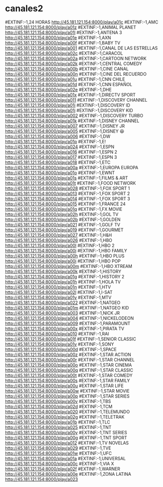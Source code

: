 # canales2
#EXTINF:-1,24 HORAS
http://45.181.121.154:8000/play/a01c
#EXTINF:-1,AMC
http://45.181.121.154:8000/play/a01z
#EXTINF:-1,ANIMAL PLANET
http://45.181.121.154:8000/play/a01l
#EXTINF:-1,ANTENA 3
http://45.181.121.154:8000/play/a01e
#EXTINF:-1,AXN
http://45.181.121.154:8000/play/a00f
#EXTINF:-1,BABY TV
http://45.181.121.154:8000/play/a001
#EXTINF:-1,CANAL DE LAS ESTRELLAS
http://45.181.121.154:8000/play/a02c
#EXTINF:-1,CARACOL
http://45.181.121.154:8000/play/a02a
#EXTINF:-1,CARTOON NETWORK
http://45.181.121.154:8000/play/a02k
#EXTINF:-1,CENTRAL COMEDY
http://45.181.121.154:8000/play/a00b
#EXTINF:-1,CINE CANAL
http://45.181.121.154:8000/play/a00n
#EXTINF:-1,CINE DEL RECUERDO
http://45.181.121.154:8000/play/a01u
#EXTINF:-1,CNN CHILE
http://45.181.121.154:8000/play/a01d
#EXTINF:-1,CNN ESPAÑOL
http://45.181.121.154:8000/play/a02e
#EXTINF:-1,DHE
http://45.181.121.154:8000/play/a01x
#EXTINF:-1,DIRECTV SPORT
http://45.181.121.154:8000/play/a011
#EXTINF:-1,DISCOVERY CHANNEL
http://45.181.121.154:8000/play/a01i
#EXTINF:-1,DISCOVERY ID
http://45.181.121.154:8000/play/a01j
#EXTINF:-1,DISCOVERY KID
http://45.181.121.154:8000/play/a002
#EXTINF:-1,DISCOVERY TURBO
http://45.181.121.154:8000/play/a01k
#EXTINF:-1,DISNEY CHANNEL
http://45.181.121.154:8000/play/a007
#EXTINF:-1,DISNEY JR
http://45.181.121.154:8000/play/a005
#EXTINF:-1,DISNEY 😆
http://45.181.121.154:8000/play/a006
#EXTINF:-1,DW
http://45.181.121.154:8000/play/a01p
#EXTINF:-1,E!
http://45.181.121.154:8000/play/a024
#EXTINF:-1,ESPN
http://45.181.121.154:8000/play/a016
#EXTINF:-1,ESPN 2
http://45.181.121.154:8000/play/a017
#EXTINF:-1,ESPN 3
http://45.181.121.154:8000/play/a018
#EXTINF:-1,ETC
http://45.181.121.154:8000/play/a00a
#EXTINF:-1,EUROPA EUROPA
http://45.181.121.154:8000/play/a01o
#EXTINF:-1,EWNT
http://45.181.121.154:8000/play/a01s
#EXTINF:-1,FILMS & ART
http://45.181.121.154:8000/play/a01t
#EXTINF:-1,FOOD NETWORK
http://45.181.121.154:8000/play/a028
#EXTINF:-1,FOX SPORT 1
http://45.181.121.154:8000/play/a013
#EXTINF:-1,FOX SPORT 2
http://45.181.121.154:8000/play/a014
#EXTINF:-1,FOX SPORT 3
http://45.181.121.154:8000/play/a015
#EXTINF:-1,FRANCE 24
http://45.181.121.154:8000/play/a01q
#EXTINF:-1,FX MOVIE
http://45.181.121.154:8000/play/a02h
#EXTINF:-1,GOL TV
http://45.181.121.154:8000/play/a02b
#EXTINF:-1,GOLDEN
http://45.181.121.154:8000/play/a021
#EXTINF:-1,GOLF TV
http://45.181.121.154:8000/play/a019
#EXTINF:-1,GOURMET
http://45.181.121.154:8000/play/a027
#EXTINF:-1,H&H
http://45.181.121.154:8000/play/a026
#EXTINF:-1,HBO
http://45.181.121.154:8000/play/a00l
#EXTINF:-1,HBO 2
http://45.181.121.154:8000/play/a00j
#EXTINF:-1,HBO FAMILY
http://45.181.121.154:8000/play/a00h
#EXTINF:-1,HBO PLUS
http://45.181.121.154:8000/play/a00i
#EXTINF:-1,HBO POP
http://45.181.121.154:8000/play/a00m
#EXTINF:-1,HBO XTREAM
http://45.181.121.154:8000/play/a00k
#EXTINF:-1,HISTORY
http://45.181.121.154:8000/play/a01g
#EXTINF:-1,HISTORY 2
http://45.181.121.154:8000/play/a01h
#EXTINF:-1,HOLA TV
http://45.181.121.154:8000/play/a01n
#EXTINF:-1,HTV
http://45.181.121.154:8000/play/a02l
#EXTINF:-1,I-SAT
http://45.181.121.154:8000/play/a01y
#EXTINF:-1,MTV
http://45.181.121.154:8000/play/a022
#EXTINF:-1,NATGEO
http://45.181.121.154:8000/play/a01m
#EXTINF:-1,NATGEO KID
http://45.181.121.154:8000/play/a003
#EXTINF:-1,NICK JR
http://45.181.121.154:8000/play/a004
#EXTINF:-1,NICKELODEON
http://45.181.121.154:8000/play/a009
#EXTINF:-1,PARAMOUNT
http://45.181.121.154:8000/play/a00x
#EXTINF:-1,PIRATA TV
http://45.181.121.154:8000/play/a010
#EXTINF:-1,RAI
http://45.181.121.154:8000/play/a01f
#EXTINF:-1,SENIOR CLASSIC
http://45.181.121.154:8000/play/a01v
#EXTINF:-1,SONY
http://45.181.121.154:8000/play/a00d
#EXTINF:-1,SPACE
http://45.181.121.154:8000/play/a00z
#EXTINF:-1,STAR ACTION
http://45.181.121.154:8000/play/a00r
#EXTINF:-1,STAR CHANNEL
http://45.181.121.154:8000/play/a00o
#EXTINF:-1,STAR CINEMA
http://45.181.121.154:8000/play/a00q
#EXTINF:-1,STAR CLASSIC
http://45.181.121.154:8000/play/a00t
#EXTINF:-1,STAR COMEDY
http://45.181.121.154:8000/play/a00s
#EXTINF:-1,STAR FAMILY
http://45.181.121.154:8000/play/a00u
#EXTINF:-1,STAR LIFE
http://45.181.121.154:8000/play/a00w
#EXTINF:-1,STAR MOVIE
http://45.181.121.154:8000/play/a00p
#EXTINF:-1,STAR SERIES
http://45.181.121.154:8000/play/a00v
#EXTINF:-1,TBS
http://45.181.121.154:8000/play/a02d
#EXTINF:-1,TCM
http://45.181.121.154:8000/play/a020
#EXTINF:-1,TELEMUNDO
http://45.181.121.154:8000/play/a02g
#EXTINF:-1,TELETRAK
http://45.181.121.154:8000/play/a01b
#EXTINF:-1,TLC
http://45.181.121.154:8000/play/a025
#EXTINF:-1,TNT 
http://45.181.121.154:8000/play/a00y
#EXTINF:-1,TNT SERIES
http://45.181.121.154:8000/play/a00g
#EXTINF:-1,TNT SPORT
http://45.181.121.154:8000/play/a012
#EXTINF:-1,TV NOVELAS
http://45.181.121.154:8000/play/a029
#EXTINF:-1,TVE
http://45.181.121.154:8000/play/a01w
#EXTINF:-1,UFC
http://45.181.121.154:8000/play/a01a
#EXTINF:-1,UNIVERSAL
http://45.181.121.154:8000/play/a00c
#EXTINF:-1,VIA X
http://45.181.121.154:8000/play/a02f
#EXTINF:-1,WARNER
http://45.181.121.154:8000/play/a00e
#EXTINF:-1,ZONA LATINA
http://45.181.121.154:8000/play/a023
